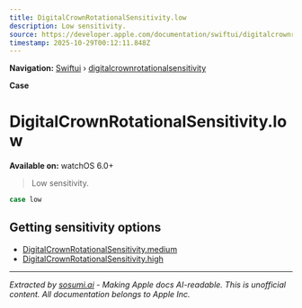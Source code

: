 ```yaml
---
title: DigitalCrownRotationalSensitivity.low
description: Low sensitivity.
source: https://developer.apple.com/documentation/swiftui/digitalcrownrotationalsensitivity/low
timestamp: 2025-10-29T00:12:11.848Z
---
```


**Navigation:** [Swiftui](/documentation/swiftui) › [digitalcrownrotationalsensitivity](/documentation/swiftui/digitalcrownrotationalsensitivity)

**Case**

# DigitalCrownRotationalSensitivity.low

**Available on:** watchOS 6.0+

> Low sensitivity.

```swift
case low
```

## Getting sensitivity options

- [DigitalCrownRotationalSensitivity.medium](/documentation/swiftui/digitalcrownrotationalsensitivity/medium)
- [DigitalCrownRotationalSensitivity.high](/documentation/swiftui/digitalcrownrotationalsensitivity/high)

---

*Extracted by [sosumi.ai](https://sosumi.ai) - Making Apple docs AI-readable.*
*This is unofficial content. All documentation belongs to Apple Inc.*
